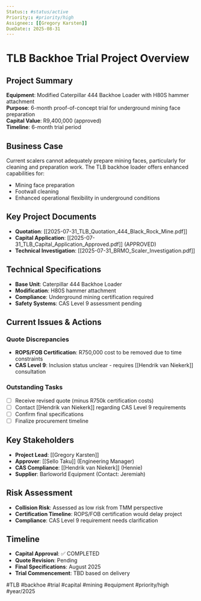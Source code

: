 ```yaml
---
Status:: #status/active
Priority:: #priority/high
Assignee:: [[Gregory Karsten]]
DueDate:: 2025-08-31
---
```


# TLB Backhoe Trial Project Overview

## Project Summary
**Equipment**: Modified Caterpillar 444 Backhoe Loader with H80S hammer attachment  
**Purpose**: 6-month proof-of-concept trial for underground mining face preparation  
**Capital Value**: R9,400,000 (approved)  
**Timeline**: 6-month trial period  

## Business Case
Current scalers cannot adequately prepare mining faces, particularly for cleaning and preparation work. The TLB backhoe loader offers enhanced capabilities for:
- Mining face preparation
- Footwall cleaning
- Enhanced operational flexibility in underground conditions

## Key Project Documents
- **Quotation**: [[2025-07-31_TLB_Quotation_444_Black_Rock_Mine.pdf]]
- **Capital Application**: [[2025-07-31_TLB_Capital_Application_Approved.pdf]] (APPROVED)
- **Technical Investigation**: [[2025-07-31_BRMO_Scaler_Investigation.pdf]]

## Technical Specifications
- **Base Unit**: Caterpillar 444 Backhoe Loader
- **Modification**: H80S hammer attachment
- **Compliance**: Underground mining certification required
- **Safety Systems**: CAS Level 9 assessment pending

## Current Issues & Actions
### Quote Discrepancies
- **ROPS/FOB Certification**: R750,000 cost to be removed due to time constraints
- **CAS Level 9**: Inclusion status unclear - requires [[Hendrik van Niekerk]] consultation

### Outstanding Tasks
- [ ] Receive revised quote (minus R750k certification costs)
- [ ] Contact [[Hendrik van Niekerk]] regarding CAS Level 9 requirements
- [ ] Confirm final specifications
- [ ] Finalize procurement timeline

## Key Stakeholders
- **Project Lead**: [[Gregory Karsten]]
- **Approver**: [[Sello Taku]] (Engineering Manager)
- **CAS Compliance**: [[Hendrik van Niekerk]] (Hennie)
- **Supplier**: Barloworld Equipment (Contact: Jeremiah)

## Risk Assessment
- **Collision Risk**: Assessed as low risk from TMM perspective
- **Certification Timeline**: ROPS/FOB certification would delay project
- **Compliance**: CAS Level 9 requirement needs clarification

## Timeline
- **Capital Approval**: ✅ COMPLETED
- **Quote Revision**: Pending
- **Final Specifications**: August 2025
- **Trial Commencement**: TBD based on delivery

#TLB #backhoe #trial #capital #mining #equipment #priority/high #year/2025